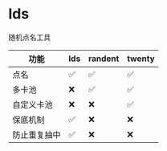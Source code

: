 # lds

随机点名工具

| 功能         | lds | randent | twenty |
| ------------ | --- | ------- | ------ |
| 点名         | ✅  | ✅      | ✅     |
| 多卡池       | ❌  | ✅      | ✅     |
| 自定义卡池   | ❌  | ❌      | ✅     |
| 保底机制     | ✅  | ❌      | ❌     |
| 防止重复抽中 | ✅  | ❌      | ❌     |
